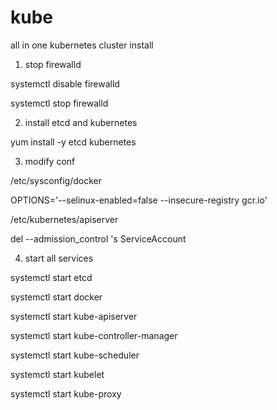 # kube
all in one kubernetes cluster install

1. stop firewalld

systemctl disable firewalld

systemctl stop firewalld

2. install etcd and kubernetes

yum install -y etcd kubernetes

3. modify conf

/etc/sysconfig/docker

OPTIONS='--selinux-enabled=false --insecure-registry gcr.io'

/etc/kubernetes/apiserver

del --admission_control 's ServiceAccount

4. start all services

systemctl start etcd

systemctl start docker

systemctl start kube-apiserver

systemctl start kube-controller-manager

systemctl start kube-scheduler

systemctl start kubelet

systemctl start kube-proxy
